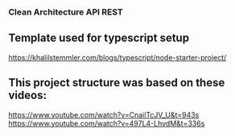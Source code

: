 ### Clean Architecture API REST

## Template used for typescript setup
https://khalilstemmler.com/blogs/typescript/node-starter-project/

## This project structure was based on these videos:
https://www.youtube.com/watch?v=CnailTcJV_U&t=943s
https://www.youtube.com/watch?v=497L4-LhvdM&t=336s
